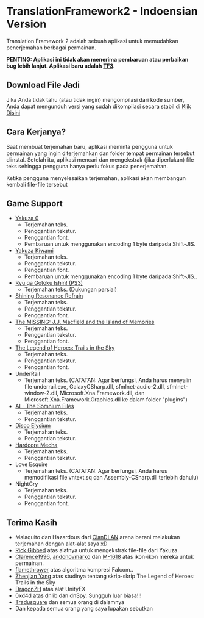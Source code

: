# TranslationFramework2 - Indoensian Version
Translation Framework 2 adalah sebuah aplikasi untuk memudahkan penerjemahan berbagai permainan.

**PENTING: Aplikasi ini tidak akan menerima pembaruan atau perbaikan bug lebih lanjut. Aplikasi baru adalah [TF3](https://github.com/Kaplas80/TF3).**

## Download File Jadi
Jika Anda tidak tahu (atau tidak ingin) mengompilasi dari kode sumber, Anda dapat mengunduh versi yang sudah dikompilasi secara stabil di [Klik Disini](https://mega.nz/#F!GZNQWSBQ!JA42-HIGTy79O0I7is0FGw)

## Cara Kerjanya?
Saat membuat terjemahan baru, aplikasi meminta pengguna untuk permainan yang ingin diterjemahkan dan folder tempat permainan tersebut diinstal. Setelah itu, aplikasi mencari dan mengekstrak (jika diperlukan) file teks sehingga pengguna hanya perlu fokus pada penerjemahan.

Ketika pengguna menyelesaikan terjemahan, aplikasi akan membangun kembali file-file tersebut

## Game Support
* [Yakuza 0](http://www.clandlan.net/foros/topic/79978-peticiontraduccion-de-yakuza-0-pc/)
  - Terjemahan teks.
  - Penggantian tekstur.
  - Penggantian font.
  - Pembaruan untuk menggunakan encoding 1 byte daripada Shift-JIS.
* [Yakuza Kiwami](http://www.clandlan.net/foros/topic/80616-yakuza-kiwami-en-espanol/)
  - Terjemahan teks.
  - Penggantian tekstur.
  - Penggantian font.
  - Pembaruan untuk menggunakan encoding 1 byte daripada Shift-JIS..
* [Ryū ga Gotoku Ishin! (PS3)](https://discord.gg/6hDTRcR)
  - Terjemahan teks. (Dukungan parsial)
* [Shining Resonance Refrain](http://www.clandlan.net/foros/topic/80154-traduccion-shining-resonance-refrain-en-proceso/)
  - Terjemahan teks.
  - Penggantian tekstur.
  - Penggantian font.
* [The MISSING: J.J. Macfield and the Island of Memories](http://www.clandlan.net/foros/topic/80152-peticion-the-missing-jj-macfield-and-the-island-of-memories/)
  - Terjemahan teks.
  - Penggantian tekstur.
  - Penggantian font.
* [The Legend of Heroes: Trails in the Sky](http://www.clandlan.net/foros/topic/80576-the-legend-of-heroes-trails-in-the-sky/)
  - Terjemahan teks.
  - Penggantian tekstur.
  - Penggantian font.
* UnderRail
  - Terjemahan teks.
  (CATATAN: Agar berfungsi, Anda harus menyalin file underrail.exe, GalaxyCSharp.dll, sfmlnet-audio-2.dll, sfmlnet-window-2.dll, Microsoft.Xna.Framework.dll, dan Microsoft.Xna.Framework.Graphics.dll ke dalam folder "plugins")
* [AI - The Somnium Files](https://tradusquare.es/ficha.php?ai-somnium-files)
  - Terjemahan teks.
  - Penggantian tekstur.
* [Disco Elysium](http://www.clandlan.net/foros/topic/80654-proyecto-disco-elysium/)
  - Terjemahan teks.
  - Penggantian tekstur.
* [Hardcore Mecha](http://www.clandlan.net/foros/topic/80621-nueva-traduccion-hardcore-mecha/)
  - Terjemahan teks.
  - Penggantian tekstur.
* Love Esquire
  - Terjemahan teks.
  (CATATAN: Agar berfungsi, Anda harus memodifikasi file vntext.sq dan Assembly-CSharp.dll terlebih dahulu)
* NightCry
  - Terjemahan teks.
  - Penggantian tekstur.
  - Penggantian font.
  
## Terima Kasih
* Malaquito dan Hazardous dari [ClanDLAN](http://clandlan.net/foros/forum/3-traducciones-academia-de-sundabar/) arena berani melakukan terjemahan dengan alat-alat saya xD
* [Rick Gibbed](https://github.com/gibbed) atas alatnya untuk mengekstrak file-file dari Yakuza.
* [Clarence1996](https://www.deviantart.com/clarence1996), [andonovmarko](https://www.deviantart.com/andonovmarko) dan [M-1618](https://www.deviantart.com/m-1618) atas ikon-ikon mereka untuk permainan.
* [flamethrower](https://heroesoflegend.org/forums/viewtopic.php?f=38&t=289) atas algoritma kompresi Falcom..
* [Zhenjian Yang](https://github.com/ZhenjianYang) atas studinya tentang skrip-skrip The Legend of Heroes: Trails in the Sky
* [DragonZH](https://forum.zoneofgames.ru/topic/36240-unityex/) atas alat UnityEX
* [0xd4d](https://github.com/0xd4d) atas dnlib dan dnSpy. Sungguh luar biasa!!!
* [Tradusquare](https://tradusquare.es/) dan semua orang di dalamnya
* Dan kepada semua orang yang saya lupakan sebutkan
